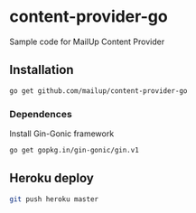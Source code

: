 # content-provider-go
Sample code for MailUp Content Provider 

## Installation

```Bash
go get github.com/mailup/content-provider-go

```

### Dependences
Install Gin-Gonic framework
```Bash
go get gopkg.in/gin-gonic/gin.v1
```

## Heroku deploy
```Bash
git push heroku master
```
